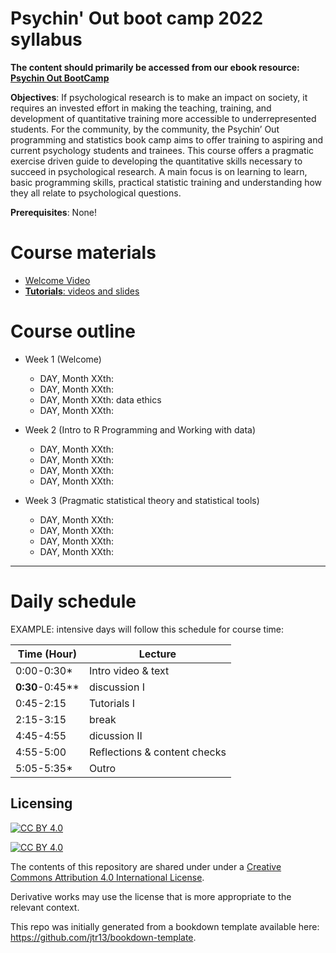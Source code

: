 # Psychin' Out boot camp 2022 syllabus

**The content should primarily be accessed from our ebook resource: [Psychin Out BootCamp](https://kiante-fernandez.github.io/PsychinOut_BootCamp/docs/index.html)**

**Objectives**: If psychological research is to make an impact on society, it requires an invested effort in making the teaching, training, and development of quantitative training more accessible to underrepresented students. For the community, by the community, the Psychin’ Out programming and statistics book camp aims to offer training to aspiring and current psychology students and trainees. This course offers a pragmatic exercise driven guide to developing the quantitative skills necessary to succeed in psychological research. A main focus is on learning to learn, basic programming skills, practical statistic training and understanding how they all relate to psychological questions.

**Prerequisites**: None! 

# Course materials

- [Welcome Video](XXX)
- [**Tutorials**: videos and slides](./tutorials/README.md)

# Course outline

* Week 1 (Welcome)
    * DAY, Month XXth: 
    * DAY, Month XXth: 
    * DAY, Month XXth: data ethics
    * DAY, Month XXth: 

* Week 2 (Intro to R Programming and Working with data)
    * DAY, Month XXth: 
    * DAY, Month XXth: 
    * DAY, Month XXth:
    * DAY, Month XXth: 

* Week 3 (Pragmatic statistical theory and statistical tools)
    * DAY, Month XXth: 
    * DAY, Month XXth: 
    * DAY, Month XXth:
    * DAY, Month XXth: 


----

# Daily schedule

EXAMPLE: intensive days will follow this schedule for course time:

|    Time (Hour)   |    Lecture                            |
|------------------|---------------------------------------|
|    0:00-0:30\*   |    Intro video & text   |   
|    **0:30**-0:45**     |   discussion I                   |                                      
|    0:45-2:15     |    Tutorials  I        |    
|    2:15-3:15     |     break                 |    
|    4:45-4:55    |     dicussion II       |    
|    4:55-5:00    |    Reflections & content checks               |    
|    5:05-5:35\*     |    Outro                              |


## Licensing

[![CC BY 4.0][cc-by-image]][cc-by]

[![CC BY 4.0][cc-by-shield]][cc-by]

The contents of this repository are shared under under a [Creative Commons Attribution 4.0 International License][cc-by].

Derivative works may use the license that is more appropriate to the relevant context.

[cc-by]: http://creativecommons.org/licenses/by/4.0/
[cc-by-image]: https://i.creativecommons.org/l/by/4.0/88x31.png
[cc-by-shield]: https://img.shields.io/badge/License-CC%20BY%204.0-lightgrey.svg


This repo was initially generated from a bookdown template available here: https://github.com/jtr13/bookdown-template.
